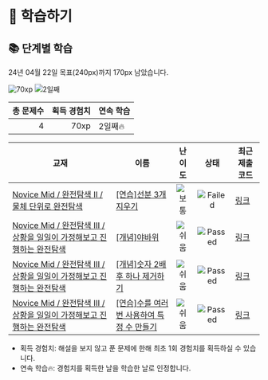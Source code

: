 # 📖 학습하기

## 📚 단계별 학습
24년 04월 22일 목표(240px)까지 170px 남았습니다.

![70xp](https://img.shields.io/badge/EXP-70xp-%235cb85c.svg?for-the-badge)
![2일째](https://img.shields.io/badge/연속학습-2일째-%23E34F26.svg?for-the-badge)

|총 문제수|획득 경험치|연속 학습|
|---:|---:|---|
4|70xp|2일째🔥|

|교재|이름|난이도|상태|최근 제출 코드|
|---|---|:---:|:---:|---|
|[Novice Mid / 완전탐색 II / 물체 단위로 완전탐색](https://www.codetree.ai/missions?missionId=5)|[[연습]선분 3개 지우기](https://www.codetree.ai/missions/5/problems/remove-three-segments)|![보통][medium]|![Failed][failed]|[링크](https://github.com/kub938/codetree-TILs/blob/main/240422/%EC%84%A0%EB%B6%84%203%EA%B0%9C%20%EC%A7%80%EC%9A%B0%EA%B8%B0/remove-three-segments.py)|
|[Novice Mid / 완전탐색 III / 상황을 일일이 가정해보고 진행하는 완전탐색](https://www.codetree.ai/missions?missionId=5)|[[개념]야바위](https://www.codetree.ai/missions/5/problems/ya-rock)|![쉬움][easy]|![Passed][passed]|[링크](https://github.com/kub938/codetree-TILs/blob/main/240422/%EC%95%BC%EB%B0%94%EC%9C%84/ya-rock.py)|
|[Novice Mid / 완전탐색 III / 상황을 일일이 가정해보고 진행하는 완전탐색](https://www.codetree.ai/missions?missionId=5)|[[개념]숫자 2배 후 하나 제거하기](https://www.codetree.ai/missions/5/problems/multiply-two-and-remove-one-number)|![쉬움][easy]|![Passed][passed]|[링크](https://github.com/kub938/codetree-TILs/blob/main/240422/%EC%88%AB%EC%9E%90%202%EB%B0%B0%20%ED%9B%84%20%ED%95%98%EB%82%98%20%EC%A0%9C%EA%B1%B0%ED%95%98%EA%B8%B0/multiply-two-and-remove-one-number.py)|
|[Novice Mid / 완전탐색 III / 상황을 일일이 가정해보고 진행하는 완전탐색](https://www.codetree.ai/missions?missionId=5)|[[연습]수를 여러번 사용하여 특정 수 만들기](https://www.codetree.ai/missions/5/problems/create-a-specific-number-using-multiple-numbers)|![쉬움][easy]|![Passed][passed]|[링크](https://github.com/kub938/codetree-TILs/blob/main/240422/%EC%88%98%EB%A5%BC%20%EC%97%AC%EB%9F%AC%EB%B2%88%20%EC%82%AC%EC%9A%A9%ED%95%98%EC%97%AC%20%ED%8A%B9%EC%A0%95%20%EC%88%98%20%EB%A7%8C%EB%93%A4%EA%B8%B0/create-a-specific-number-using-multiple-numbers.py)|


* 획득 경험치: 해설을 보지 않고 푼 문제에 한해 최초 1회 경험치를 획득하실 수 있습니다.
* 연속 학습🔥: 경험치를 획득한 날을 학습한 날로 인정합니다.










[b5]: https://img.shields.io/badge/Bronze_5-%235D3E31.svg
[b4]: https://img.shields.io/badge/Bronze_4-%235D3E31.svg
[b3]: https://img.shields.io/badge/Bronze_3-%235D3E31.svg
[b2]: https://img.shields.io/badge/Bronze_2-%235D3E31.svg
[b1]: https://img.shields.io/badge/Bronze_1-%235D3E31.svg
[s5]: https://img.shields.io/badge/Silver_5-%23394960.svg
[s4]: https://img.shields.io/badge/Silver_4-%23394960.svg
[s3]: https://img.shields.io/badge/Silver_3-%23394960.svg
[s2]: https://img.shields.io/badge/Silver_2-%23394960.svg
[s1]: https://img.shields.io/badge/Silver_1-%23394960.svg
[g5]: https://img.shields.io/badge/Gold_5-%23FFC433.svg
[g4]: https://img.shields.io/badge/Gold_4-%23FFC433.svg
[g3]: https://img.shields.io/badge/Gold_3-%23FFC433.svg
[g2]: https://img.shields.io/badge/Gold_2-%23FFC433.svg
[g1]: https://img.shields.io/badge/Gold_1-%23FFC433.svg
[p5]: https://img.shields.io/badge/Platinum_5-%2376DDD8.svg
[p4]: https://img.shields.io/badge/Platinum_4-%2376DDD8.svg
[p3]: https://img.shields.io/badge/Platinum_3-%2376DDD8.svg
[p2]: https://img.shields.io/badge/Platinum_2-%2376DDD8.svg
[p1]: https://img.shields.io/badge/Platinum_1-%2376DDD8.svg
[passed]: https://img.shields.io/badge/Passed-%23009D27.svg
[failed]: https://img.shields.io/badge/Failed-%23D24D57.svg
[easy]: https://img.shields.io/badge/쉬움-%235cb85c.svg?for-the-badge
[medium]: https://img.shields.io/badge/보통-%23FFC433.svg?for-the-badge
[hard]: https://img.shields.io/badge/어려움-%23D24D57.svg?for-the-badge